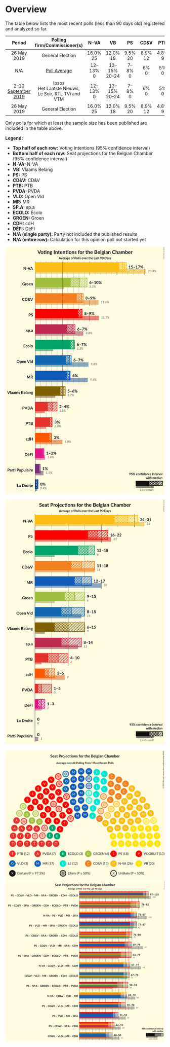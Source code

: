 # Overview

The table below lists the most recent polls (less than 90 days old) registered and analyzed so far.

| Period     | Polling firm/Commissioner(s) | N-VA | VB | PS | CD&V | PTB | PVDA | VLD | MR | SP.A | ECOLO | GROEN | CDH | DÉFI |
|:----------:|:----------------------------:|:--:|:--:|:--:|:--:|:--:|:--:|:--:|:--:|:--:|:--:|:--:|:--:|:--:|
| 26 May 2019 | General Election | 16.0% <br> 25 | 12.0% <br> 18 | 9.5% <br> 20 | 8.9% <br> 12 | 4.8% <br> 9 | 3.3% <br> 3 | 8.5% <br> 12 | 7.6% <br> 14 | 6.7% <br> 9 | 6.1% <br> 13 | 6.1% <br> 8 | 3.7% <br> 5 | 2.2% <br> 2 |
| N/A | [Poll Average](average.html) | 12–13% <br> 0 | 13–15% <br> 20–24 | 7–8% <br> 0 | 6% <br> 0 | 5% <br> 0 | 3–4% <br> 0 | 7–8% <br> 0 | 7–8% <br> 0 | 4–5% <br> 0 | 6% <br> 4 | 6–8% <br> 9–10 | 2–3% <br> 0 | 2% <br> 1 |
| [2–10 September 2019](2019-09-10-Ipsos.html) | Ipsos <br> Het Laatste Nieuws, Le Soir, RTL TVi and VTM | 12–13% <br> 0 | 13–15% <br> 20–24 | 7–8% <br> 0 | 6% <br> 0 | 5% <br> 0 | 3–4% <br> 0 | 7–8% <br> 0 | 7–8% <br> 0 | 4–5% <br> 0 | 6% <br> 4 | 6–8% <br> 9–10 | 2–3% <br> 0 | 2% <br> 1 |
| 26 May 2019 | General Election | 16.0% <br> 25 | 12.0% <br> 18 | 9.5% <br> 20 | 8.9% <br> 12 | 4.8% <br> 9 | 3.3% <br> 3 | 8.5% <br> 12 | 7.6% <br> 14 | 6.7% <br> 9 | 6.1% <br> 13 | 6.1% <br> 8 | 3.7% <br> 5 | 2.2% <br> 2 |

Only polls for which at least the sample size has been published are included in the table above.

**Legend:**
+ **Top half of each row:** Voting intentions (95% confidence interval)
+ **Bottom half of each row:** Seat projections for the Belgian Chamber (95% confidence interval)
+ **N-VA:** N-VA
+ **VB:** Vlaams Belang
+ **PS:** PS
+ **CD&V:** CD&V
+ **PTB:** PTB
+ **PVDA:** PVDA
+ **VLD:** Open Vld
+ **MR:** MR
+ **SP.A:** sp.a
+ **ECOLO:** Ecolo
+ **GROEN:** Groen
+ **CDH:** cdH
+ **DÉFI:** DéFI
+ **N/A (single party):** Party not included the published results
+ **N/A (entire row):** Calculation for this opinion poll not started yet


![Graph with voting intentions not yet produced](average.png "Voting Intentions")

![Graph with seats not yet produced](average-seats.png "Seats")

![Graph with seating plan not yet produced](average-seating-plan.png "Seating Plan")
![Graph with coalitions seats not yet produced](average-coalitions-seats.png "Coalitions Seats")
